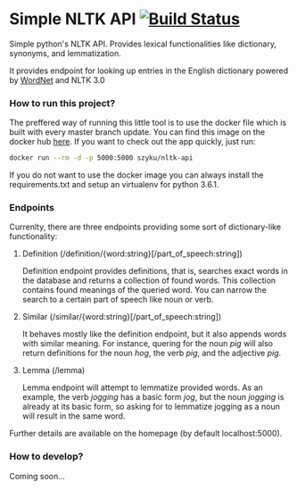 # Simple NLTK API [![Build Status](https://travis-ci.org/szyku/nltk-api.svg?branch=master)](https://travis-ci.org/szyku/nltk-api)

Simple python's NLTK API. Provides lexical functionalities like dictionary, synonyms, and lemmatization.

It provides endpoint for looking up entries in the English dictionary powered by [WordNet](https://wordnet.princeton.edu) and NLTK 3.0

### How to run this project?

The preffered way of running this little tool is to use the docker file which is built with every master branch update. You can find this image on the docker hub [here](https://hub.docker.com/r/szyku/nltk-api). If you want to check out the app quickly, just run:
```sh
docker run --rm -d -p 5000:5000 szyku/nltk-api
```

If you do not want to use the docker image you can always install the requirements.txt and setup an virtualenv for python 3.6.1.

### Endpoints

Currenlty, there are three endpoints providing some sort of dictionary-like functionality:

1. Definition (/definition/{word:string}[/part_of_speech:string])

   Definition endpoint provides definitions, that is, searches exact words in the database and returns a collection of found words. This collection contains found meanings of the queried word. You can narrow the search to a certain part of speech like noun or verb. 
2. Similar (/similar/{word:string}[/part_of_speech:string])

   It behaves mostly like the definition endpoint, but it also appends words with similar meaning. For instance, quering for the noun _pig_ will also return definitions for the noun _hog_, the verb _pig_, and the adjective _pig_.
3. Lemma (/lemma)

   Lemma endpoint will attempt to lemmatize provided words. As an example, the verb _jogging_ has a basic form _jog_, but the noun _jogging_ is already at its basic form, so asking for to lemmatize jogging as a noun will result in the same word.
   
Further details are available on the homepage (by default localhost:5000).

### How to develop?
Coming soon...
